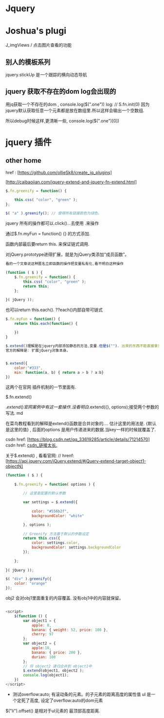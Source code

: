 # Jquery

# Joshua's plugi

J_imgViews / 点击图片查看的功能

## 别人的模板系列

jquery.stickUp  是一个跟踪的横向动态导航


## jquery 获取不存在的dom log会出现的

用jq获取一个不存在的dom ,
    console.log($(".one"))
    log: 
        // S.fn.init(0)
因为jquery默认获取任意一个元素都是放在数组里.所以这样会输出一个空数组.

所以debug时候这样,更清晰一些, 
console.log($(".one")[0])



# jquery 插件

## other home 

href : [https://github.com/ollieSk8/create_jq_plugins]

[http://caibaojian.com/jquery-extend-and-jquery-fn-extend.html]

```js
$.fn.greenify = function() {

    this.css( "color", "green" );
};
 
$( "a" ).greenify(); // 使得所有链接颜色为绿色。

```

jquery 所有的操作都可以.click()...去使用  .来操作  

通过$.fn.myFun = function() {} 的方式添加.

函数内部最后要return this. 来保证链式调用.

对jQuery.prototype进得扩展，就是为jQuery类添加“成员函数”。

```js
看的一个文章说这种匿名立即函数的操作把变量私有化,看不明白这种操作

(function ( $ ) {
    $.fn.greenify = function() {
        this.css( "color", "green" );
        return this;
    };
 
}( jQuery ));
```

也可以return this.each().  ??each()内部自带可链式
```js
$.fn.myFun = function() {
    return this.each(function() {

    })
}
```

```js 
$.extend()理解是在jquery内部添加静态的方法,变量.但是$(""). 出来的东西不能直接拿来用
官方的解释是: 扩展jQuery对象本身。


$.extend({
    color:"#333",
    min: function(a, b) { return a > b ? a:b}
})


```
这两个在官网 插件机制的一节里面有.

$.fn.extend()

$.extend()
官网案例中有这一套操作. 没看明白$.extend({}, options);接受两个参数的写法. md

在菜鸟教程看到的解释是extend()函数是合并对象的....
估计这里的用法是. {默认是这里的值} , 后面的options 是用户传递进来的数据.当key一样的时候就覆盖了.

csdn href: [https://blog.csdn.net/qq_33619285/article/details/71214570]
csdn href: [csdn_链接太长.](https://blog.csdn.net/weixin_42839080/article/details/81990518?utm_medium=distribute.pc_relevant_t0.none-task-blog-2%7Edefault%7EBlogCommendFromBaidu%7Edefault-1.control&depth_1-utm_source=distribute.pc_relevant_t0.none-task-blog-2%7Edefault%7EBlogCommendFromBaidu%7Edefault-1.control)

关于$.extend() , 看看官网:
// hrenf: [https://api.jquery.com/jQuery.extend/#jQuery-extend-target-object1-objectN]



```js
(function ( $ ) {
 
    $.fn.greenify = function( options ) {
 
        // 这里是配置的默认参数

        var settings = $.extend({
            
            color: "#556b2f",
            backgroundColor: "white"

        }, options );
 
        // Greenify 方法基于默认的参数设定
        return this.css({
            color: settings.color,
            backgroundColor: settings.backgroundColor
        });
 
    };
 
}( jQuery ));


```

```js
$( "div" ).greenify({
    color: "orange"
});
```

obj2 会对obj1里面重复的内容覆盖. 没有obj1中的内容就保留。

```js

<script>
    $(function () {
        var object1 = {
            apple: 0,
            banana: { weight: 52, price: 100 },
            cherry: 97
        };
        var object2 = {
            apple:10,
            banana: { price: 200 },
            durian: 100
        };
        // 将 object2 递归合并到 object1中
        $.extend(object1, object2 );
        console.log(object1);
    })
</script>

```


- 测试overflow:auto; 有滚动条的元素。的子元素的距离高度的属性值
ul 是一个定死了高度, 设定了overflow:auto的dom元素

$("li").offset()  是相对于ul元素的 最顶部高度距离.




